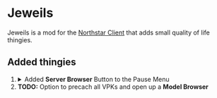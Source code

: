 # Jeweils
Jeweils is a mod for the [Northstar Client](https://northstar.tf) that adds small quality of life thingies.

## Added thingies
<ol>
<li><details>
<summary>Added <b>Server Browser</b> Button to the Pause Menu</summary>
<img src="https://user-images.githubusercontent.com/80919392/215288743-5f39197b-97f7-4417-89cc-6cb219149f5a.png" />
</details></li>

<li>
<b>TODO:</b> Option to precach all VPKs and open up a <b>Model Browser</b>
</li>
</ol>
